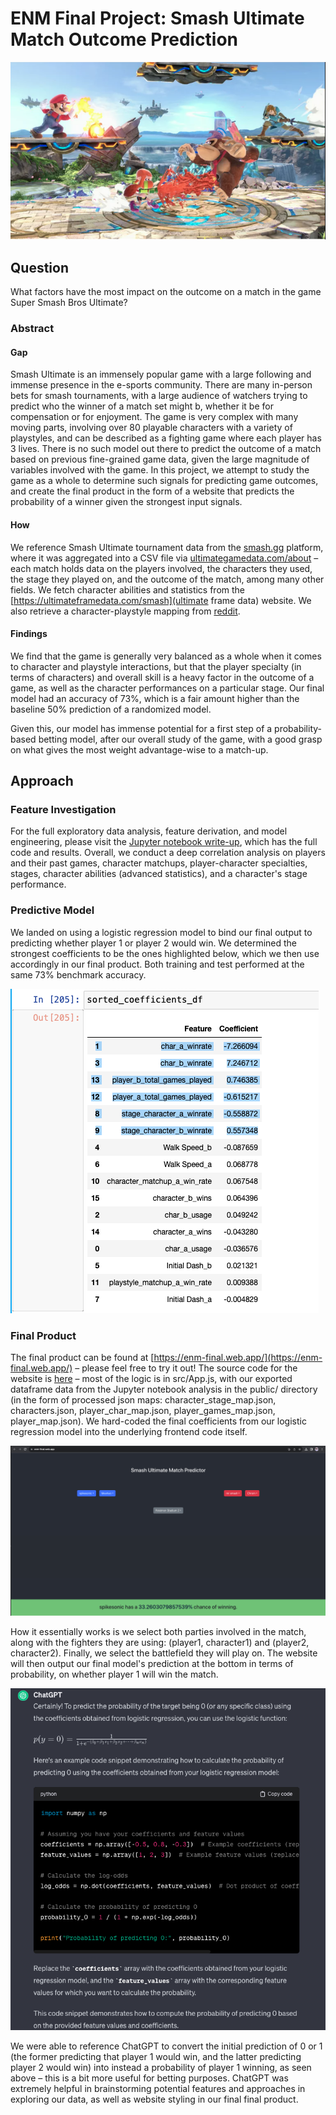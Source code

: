# ENM Final Project: Smash Ultimate Match Outcome Prediction

![Head](/assets/smash.png)

## Question

What factors have the most impact on the outcome on a match in the game Super Smash Bros Ultimate?

### Abstract

#### Gap

Smash Ultimate is an immensely popular game with a large following and immense presence in the e-sports community. There are many in-person bets for smash tournaments, with a large audience of watchers trying to predict who the winner of a match set might b, whether it be for compensation or for enjoyment. The game is very complex with many moving parts, involving over 80 playable characters with a variety of playstyles, and can be described as a fighting game where each player has 3 lives. There is no such model out there to predict the outcome of a match based on previous fine-grained game data, given the large magnitude of variables involved with the game. In this project, we attempt to study the game as a whole to determine such signals for predicting game outcomes, and create the final product in the form of a website that predicts the probability of a winner given the strongest input signals.

#### How

We reference Smash Ultimate tournament data from the [smash.gg](https://smash.gg/) platform, where it was aggregated into a CSV file via [ultimategamedata.com/about](https://ultimategamedata.com/about) – each match holds data on the players involved, the characters they used, the stage they played on, and the outcome of the match, among many other fields. We fetch character abilities and statistics from the [https://ultimateframedata.com/smash](ultimate frame data) website. We also retrieve a character-playstyle mapping from [reddit](https://www.reddit.com/r/coolguides/comments/qwz76v/smash_ultimate_character_archetype_tier_list/).

#### Findings

We find that the game is generally very balanced as a whole when it comes to character and playstyle interactions, but that the player specialty (in terms of characters) and overall skill is a heavy factor in the outcome of a game, as well as the character performances on a particular stage. Our final model had an accuracy of 73%, which is a fair amount higher than the baseline 50% prediction of a randomized model.

Given this, our model has immense potential for a first step of a probability-based betting model, after our overall study of the game, with a good grasp on what gives the most weight advantage-wise to a match-up.

## Approach

### Feature Investigation

For the full exploratory data analysis, feature derivation, and model engineering, please visit the [Jupyter notebook write-up](https://drive.google.com/file/d/1GaBkGPVTLT_6Sc6Vtfav_ksToTPogC8y/view?usp=sharing), which has the full code and results. Overall, we conduct a deep correlation analysis on players and their past games, character matchups, player-character specialties, stages, character abilities (advanced statistics), and a character's stage performance.

### Predictive Model

We landed on using a logistic regression model to bind our final output to predicting whether player 1 or player 2 would win. We determined the strongest coefficients to be the ones highlighted below, which we then use accordingly in our final product. Both training and test performed at the same 73% benchmark accuracy.

![Head](/assets/coefficients.png)

### Final Product

The final product can be found at [https://enm-final.web.app/](https://enm-final.web.app/) – please feel free to try it out! The source code for the website is [here](https://github.com/pat-liu/enm-final) – most of the logic is in src/App.js, with our exported dataframe data from the Jupyter notebook analysis in the public/ directory (in the form of processed json maps: character_stage_map.json, characters.json, player_char_map.json, player_games_map.json, player_map.json). We hard-coded the final coefficients from our logistic regression model into the underlying frontend code itself.

![Head](/assets/website.png)

How it essentially works is we select both parties involved in the match, along with the fighters they are using: (player1, character1) and (player2, character2). Finally, we select the battlefield they will play on. The website will then output our final model's prediction at the bottom in terms of probability, on whether player 1 will win the match.

![Head](/assets/chat.png)

We were able to reference ChatGPT to convert the initial prediction of 0 or 1 (the former predicting that player 1 would win, and the latter predicting player 2 would win) into instead a probability of player 1 winning, as seen above – this is a bit more useful for betting purposes. ChatGPT was extremely helpful in brainstorming potential features and approaches in exploring our data, as well as website styling in our final final product.
